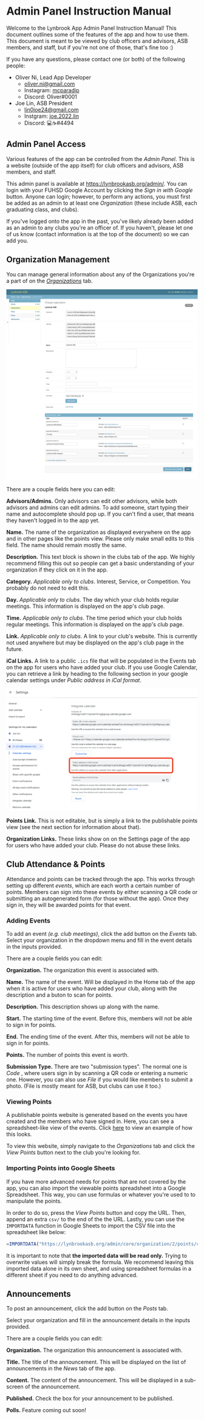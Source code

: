 # Admin Panel Instruction Manual

Welcome to the Lynbrook App Admin Panel Instruction Manual! This document outlines some of the features of the app and how to use them. This document is meant to be viewed by club officers and advisors, ASB members, and staff, but if you're not one of those, that's fine too :)

If you have any questions, please contact one (or both) of the following people:

- Oliver Ni, Lead App Developer
  - oliver.ni@gmail.com
  - Instagram: [mcparadip](https://www.instagram.com/mcparadip/)
  - Discord: Oliver#0001
- Joe Lin, ASB President
  - lin0joe24@gmail.com
  - Instgram: [joe.2022.lin](https://www.instagram.com/joe.2022.lin/)
  - Discord: 💻☕#4494

## Admin Panel Access

Various features of the app can be controlled from the _Admin Panel_. This is a website (outside of the app itself) for club officers and advisors, ASB members, and staff.

This admin panel is available at https://lynbrookasb.org/admin/. You can login with your FUHSD Google Account by clicking the _Sign in with Google_ button. Anyone can login; however, to perform any actions, you must first be added as an admin to at least one _Organization_ (these include ASB, each graduating class, and clubs).

If you've logged onto the app in the past, you've likely already been added as an admin to any clubs you're an officer of. If you haven't, please let one of us know (contact information is at the top of the document) so we can add you.

## Organization Management

You can manage general information about any of the Organizations you're a part of on the [_Organizations_](https://lynbrookasb.org/admin/core/organization/) tab.

![](./organization.png)

There are a couple fields here you can edit:

**Advisors/Admins.** Only advisors can edit other advisors, while both advisors and admins can edit admins. To add someone, start typing their name and autocomplete should pop up. If you can't find a user, that means they haven't logged in to the app yet.

**Name.** The name of the organization as displayed everywhere on the app and in other pages like the points view. Please only make small edits to this field. The name should remain mostly the same.

**Description.** This text block is shown in the clubs tab of the app. We highly recommend filling this out so people can get a basic understanding of your organization if they click on it in the app.

**Category.** _Applicable only to clubs_. Interest, Service, or Competition. You probably do not need to edit this.

**Day.** _Applicable only to clubs_. The day which your club holds regular meetings. This information is displayed on the app's club page.

**Time.** _Applicable only to clubs_. The time period which your club holds regular meetings. This information is displayed on the app's club page.

**Link.** _Applicable only to clubs_. A link to your club's website. This is currently not used anywhere but may be displayed on the app's club page in the future.

**iCal Links.** A link to a public `.ics` file that will be populated in the Events tab on the app for users who have added your club. If you use Google Calendar, you can retrieve a link by heading to the following section in your google calendar settings under _Public address in iCal format_.

![](./calendar.png)

**Points Link.** This is not editable, but is simply a link to the publishable points view (see the next section for information about that).

**Organization Links.** These links show on on the Settings page of the app for users who have added your club. Please do not abuse these links.

## Club Attendance & Points

Attendance and points can be tracked through the app. This works through setting up different _events_, which are each worth a certain number of points. Members can sign into these events by either scanning a QR code or submitting an autogenerated form (for those without the app). Once they sign in, they will be awarded points for that event.

### Adding Events

To add an event _(e.g. club meetings)_, click the add button on the _Events_ tab. Select your organization in the dropdown menu and fill in the event details in the inputs provided.

There are a couple fields you can edit:

**Organization.** The organization this event is associated with.

**Name.** The name of the event. Will be displayed in the Home tab of the app when it is active for users who have added your club, along with the description and a buton to scan for points.

**Description.** This description shows up along with the name.

**Start.** The starting time of the event. Before this, members will not be able to sign in for points.

**End.** The ending time of the event. After this, members will not be able to sign in for points.

**Points.** The number of points this event is worth.

**Submission Type.** There are two "submission types". The normal one is _Code_ , where users sign in by scanning a QR code or entering a numeric one. However, you can also use _File_ if you would like members to submit a photo. (File is mostly meant for ASB, but clubs can use it too.)

### Viewing Points

A publishable points website is generated based on the events you have created and the members who have signed in. Here, you can see a spreadsheet-like view of the events. Click [here](https://lynbrookasb.org/admin/core/organization/2/points/) to view an example of how this looks.

To view this website, simply navigate to the _Organizations_ tab and click the _View Points_ button next to the club you're looking for.

### Importing Points into Google Sheets

If you have more advanced needs for points that are not covered by the app, you can also import the viewable points spreadsheet into a Google Spreadsheet. This way, you can use formulas or whatever you're used to to manipulate the points.

In order to do so, press the _View Points_ button and copy the URL. Then, append an extra `csv/` to the end of the the URL. Lastly, you can use the `IMPORTDATA` function in Google Sheets to import the CSV file into the spreadsheet like below:

```js
=IMPORTDATA("https://lynbrookasb.org/admin/core/organization/2/points/csv/")
```

It is important to note that **the imported data will be read only.** Trying to overwrite values will simply break the formula. We recommend leaving this imported data alone in its own sheet, and using spreadsheet formulas in a different sheet if you need to do anything advanced.

## Announcements

To post an announcement, click the add button on the _Posts_ tab.

Select your organization and fill in the announcement details in the inputs provided.

There are a couple fields you can edit:

**Organization.** The organization this announcement is associated with.

**Title.** The title of the announcement. This will be displayed on the list of announcements in the _News_ tab of the app.

**Content.** The content of the announcement. This will be displayed in a sub-screen of the announcement.

**Published.** Check the box for your announcement to be published.

**Polls.** Feature coming out soon!



